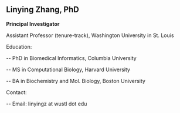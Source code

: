 ## Linying Zhang, PhD

**Principal Investigator**

Assistant Professor (tenure-track), Washington University in St. Louis

Education:

-- PhD in Biomedical Informatics, Columbia University

-- MS in Computational Biology, Harvard University

-- BA in Biochemistry and Mol. Biology, Boston University

Contact:

-- Email: linyingz at wustl dot edu 


